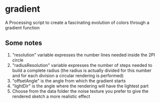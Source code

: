 # gradient
A Processing script to create a fascinating evolution of colors through a gradient function


## Some notes

1) "resolution" variable expresses the number lines needed inside the 2PI circle
2) "radiusResolution" variable expresses the number of steps needed to build a complete radius (the radius is actually divided for this number and for each division a circular rendering is performed)
3) "offsetAngle" is the angle from which the gradient starts
4) "lightDir" is the angle where the rendering will have the lightest part  
5) Choose from the data folder the noise texture you prefer to give the rendered sketch a more realistic effect
